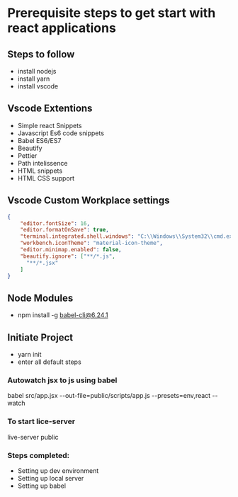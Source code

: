 # Prerequisite steps to get start with react applications

## Steps to follow
* install nodejs
* install yarn
* install vscode

## Vscode Extentions
* Simple react Snippets
* Javascript Es6 code snippets
* Babel ES6/ES7
* Beautify
* Pettier
* Path intelissence
* HTML snippets
* HTML CSS support

## Vscode Custom Workplace settings
```json
{
    "editor.fontSize": 16,
    "editor.formatOnSave": true,
    "terminal.integrated.shell.windows": "C:\\Windows\\System32\\cmd.exe",
    "workbench.iconTheme": "material-icon-theme",
    "editor.minimap.enabled": false,
    "beautify.ignore": ["**/*.js",
      "**/*.jsx"
    ]
}
```
## Node Modules
* npm install -g babel-cli@6.24.1

## Initiate Project
* yarn init
* enter all default steps

### Autowatch jsx to js using babel
babel src/app.jsx --out-file=public/scripts/app.js --presets=env,react --watch

### To start lice-server 
live-server public

### Steps completed:
* Setting up dev environment
* Setting up local server
* Setting up babel
